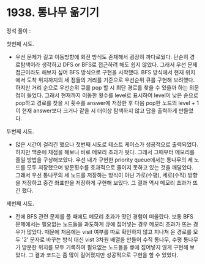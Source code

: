 # 1938. 통나무 옮기기

정석 풀이 : 

첫번째 시도.
- 우선 문제가 길고 이동방향에 회전 방식도 존재해서 굉장히 까다로웠다. 단순히 경로탐색이라 생각하고 DFS or BFS로 접근하려 해도 쉽지 않았다. 그래서 우선 문제 접근이라도 해보자 싶어 BFS 방식으로 구현을 시작했다.
BFS 방식에서 현재 위치에서 도착 위치까지의 세 점들의 거리를 기준으로 우선순위 큐를 구현해 보려했다. 하지만 거리 순으로 우선순위 큐를 pop 할 시 최단 경로를 찾을 수 있을까 하는 의문점이 들었다.
그래서 현재까지 이동한 횟수를 level로 표시하여 level이 낮은 순으로 pop하고 경로를 찾을 시 횟수를 answer에 저장한 후 다음 pop한 노드의 level + 1이 현재 answer보다 크거나 같을 시 더이상 탐색하지 않고 답을 출력하게 만들었다.

두번째 시도.
- 많은 시간이 걸리긴 했으나 첫번째 시도로 테스트 케이스가 성공적으로 출력되었다. 하지만 백준에 채점을 해보니 바로 메모리 초과가 떳다. 그래서 그때부터 메모리를 줄일 방법을 구상해보았다. 우선 내가 구현한 priority queue에서는 통나무의 세 노드를 모두 저장했으며 방문횟수를 효과적으로 줄이지 못하고 있는 것을 깨달았다. 그래서 우선 통나무의 세 노드를 저장하는 방식이 아닌 가로(수평), 세로(수직) 방향을 저장하고 중간 좌표만을 저장하게 구현해 보았다. 그 결과 역시 메모리 초과가 뜨긴 했다.

세번째 시도.
- 전에 BFS 관련 문제를 풀 때에도 메모리 초과가 떳던 경험이 떠올랐다. 보통 BFS 문제에서는 필요없는 노드들을 과도하게 큐에 집어넣는 경우 메모리 초과가 뜨는 경우가 많았다. 때문에 처음에는 visit 여부를 따로 확인하지 않고 지나쳐 온 경로를 모두 '2' 문자로 바꾸는 방식 대신 vist 3차원 배열을 만들어 수직 통나무, 수평 통나무가 방문한 위치를 모두 기록하여 필요없는 노드들을 큐에 집어넣지 않게 구현해 보았다. 그 결과 코드는 좀 많이 길어졌지만 성공적으로 구현을 할 수 있었다.